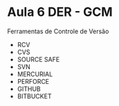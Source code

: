 # Aula 6 DER - GCM

Ferramentas de Controle de Versão 

* RCV
* CVS
* SOURCE SAFE 
* SVN
* MERCURIAL
* PERFORCE
* GITHUB 
* BITBUCKET
